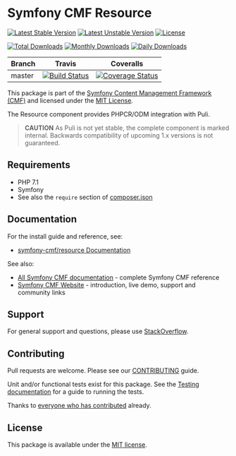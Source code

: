 # Symfony CMF Resource

[![Latest Stable Version](https://poser.pugx.org/symfony-cmf/resource/v/stable)](https://packagist.org/packages/symfony-cmf/resource)
[![Latest Unstable Version](https://poser.pugx.org/symfony-cmf/resource/v/unstable)](https://packagist.org/packages/symfony-cmf/resource)
[![License](https://poser.pugx.org/symfony-cmf/resource/license)](https://packagist.org/packages/symfony-cmf/resource)

[![Total Downloads](https://poser.pugx.org/symfony-cmf/resource/downloads)](https://packagist.org/packages/symfony-cmf/resource)
[![Monthly Downloads](https://poser.pugx.org/symfony-cmf/resource/d/monthly)](https://packagist.org/packages/symfony-cmf/resource)
[![Daily Downloads](https://poser.pugx.org/symfony-cmf/resource/d/daily)](https://packagist.org/packages/symfony-cmf/resource)

Branch | Travis | Coveralls |
------ | ------ | --------- |
master | [![Build Status][travis_unstable_badge]][travis_unstable_link] | [![Coverage Status][coveralls_unstable_badge]][coveralls_unstable_link] |

This package is part of the [Symfony Content Management Framework (CMF)](http://cmf.symfony.com/) and licensed
under the [MIT License](LICENSE).

The Resource component provides PHPCR/ODM integration with Puli.

 > **CAUTION** As Puli is not yet stable, the complete component is marked
 > internal. Backwards compatibility of upcoming 1.x versions is not
 > guaranteed.


## Requirements

* PHP 7.1
* Symfony 
* See also the `require` section of [composer.json](composer.json)

## Documentation

For the install guide and reference, see:

* [symfony-cmf/resource Documentation](http://symfony.com/doc/master/cmf/components/resource/index.html)

See also:

* [All Symfony CMF documentation](http://symfony.com/doc/master/cmf/index.html) - complete Symfony CMF reference
* [Symfony CMF Website](http://cmf.symfony.com/) - introduction, live demo, support and community links

## Support

For general support and questions, please use [StackOverflow](http://stackoverflow.com/questions/tagged/symfony-cmf).

## Contributing

Pull requests are welcome. Please see our
[CONTRIBUTING](https://github.com/symfony-cmf/blob/master/CONTRIBUTING.md)
guide.

Unit and/or functional tests exist for this package. See the
[Testing documentation](http://symfony.com/doc/master/cmf/components/testing.html)
for a guide to running the tests.

Thanks to
[everyone who has contributed](contributors) already.

## License

This package is available under the [MIT license](src/Resources/meta/LICENSE).

[travis_legacy_badge]: https://travis-ci.org/symfony-cmf/resource.svg?branch=master
[travis_legacy_link]: https://travis-ci.org/symfony-cmf/resource
[travis_stable_badge]: https://travis-ci.org/symfony-cmf/resource.svg?branch=master
[travis_stable_link]: https://travis-ci.org/symfony-cmf/resource
[travis_unstable_badge]: https://travis-ci.org/symfony-cmf/resource.svg?branch=master
[travis_unstable_link]: https://travis-ci.org/symfony-cmf/resource

[coveralls_legacy_badge]: https://coveralls.io/repos/github/symfony-cmf/resource/badge.svg?branch=master
[coveralls_legacy_link]: https://coveralls.io/github/symfony-cmf/resource?branch=master
[coveralls_stable_badge]: https://coveralls.io/repos/github/symfony-cmf/resource/badge.svg?branch=master
[coveralls_stable_link]: https://coveralls.io/github/symfony-cmf/resource?branch=master
[coveralls_unstable_badge]: https://coveralls.io/repos/github/symfony-cmf/resource/badge.svg?branch=master
[coveralls_unstable_link]: https://coveralls.io/github/symfony-cmf/resource?branch=master
